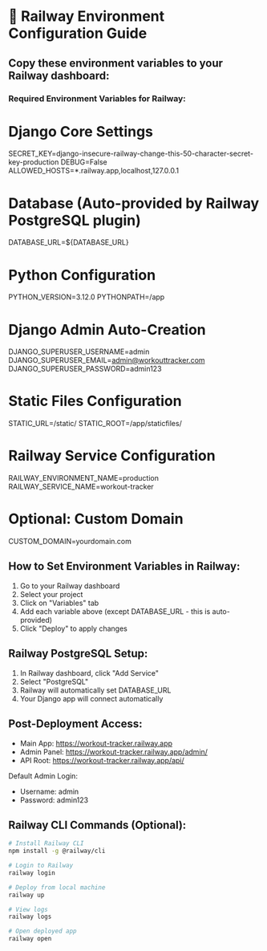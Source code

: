 # 🚂 Railway Environment Configuration Guide

## Copy these environment variables to your Railway dashboard:

### Required Environment Variables for Railway:

# Django Core Settings
SECRET_KEY=django-insecure-railway-change-this-50-character-secret-key-production
DEBUG=False
ALLOWED_HOSTS=*.railway.app,localhost,127.0.0.1

# Database (Auto-provided by Railway PostgreSQL plugin)
DATABASE_URL=${DATABASE_URL}

# Python Configuration
PYTHON_VERSION=3.12.0
PYTHONPATH=/app

# Django Admin Auto-Creation
DJANGO_SUPERUSER_USERNAME=admin
DJANGO_SUPERUSER_EMAIL=admin@workouttracker.com
DJANGO_SUPERUSER_PASSWORD=admin123

# Static Files Configuration
STATIC_URL=/static/
STATIC_ROOT=/app/staticfiles/

# Railway Service Configuration
RAILWAY_ENVIRONMENT_NAME=production
RAILWAY_SERVICE_NAME=workout-tracker

# Optional: Custom Domain
CUSTOM_DOMAIN=yourdomain.com

## How to Set Environment Variables in Railway:

1. Go to your Railway dashboard
2. Select your project
3. Click on "Variables" tab
4. Add each variable above (except DATABASE_URL - this is auto-provided)
5. Click "Deploy" to apply changes

## Railway PostgreSQL Setup:

1. In Railway dashboard, click "Add Service"
2. Select "PostgreSQL" 
3. Railway will automatically set DATABASE_URL
4. Your Django app will connect automatically

## Post-Deployment Access:

- Main App: https://workout-tracker.railway.app
- Admin Panel: https://workout-tracker.railway.app/admin/
- API Root: https://workout-tracker.railway.app/api/

Default Admin Login:
- Username: admin
- Password: admin123

## Railway CLI Commands (Optional):

```bash
# Install Railway CLI
npm install -g @railway/cli

# Login to Railway
railway login

# Deploy from local machine
railway up

# View logs
railway logs

# Open deployed app
railway open
```
